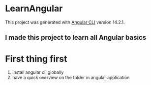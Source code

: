# LearnAngular

This project was generated with [Angular CLI](https://github.com/angular/angular-cli) version 14.2.1.

## I made this project to learn all Angular basics

# First thing first

1. install angular cli globally
2. have a quick overview on the folder in angular application
